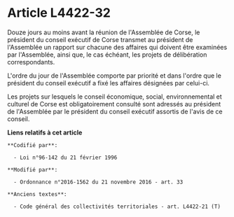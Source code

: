 # Article L4422-32

Douze jours au moins avant la réunion de l'Assemblée de Corse, le président du conseil exécutif de Corse transmet au
président de l'Assemblée un rapport sur chacune des affaires qui doivent être examinées par l'Assemblée, ainsi que, le cas
échéant, les projets de délibération correspondants. 

L'ordre du jour de l'Assemblée comporte par priorité et dans l'ordre que le président du conseil exécutif a fixé les affaires
désignées par celui-ci. 

Les projets sur lesquels le       conseil économique, social, environnemental et culturel de Corse est obligatoirement
consulté sont adressés au président de l'Assemblée par le président du conseil exécutif assortis de l'avis de ce conseil.

**Liens relatifs à cet article**

	**Codifié par**:

	  - Loi n°96-142 du 21 février 1996

	**Modifié par**:

	  - Ordonnance n°2016-1562 du 21 novembre 2016 - art. 33

	**Anciens textes**:

	  - Code général des collectivités territoriales - art. L4422-21 (T)
